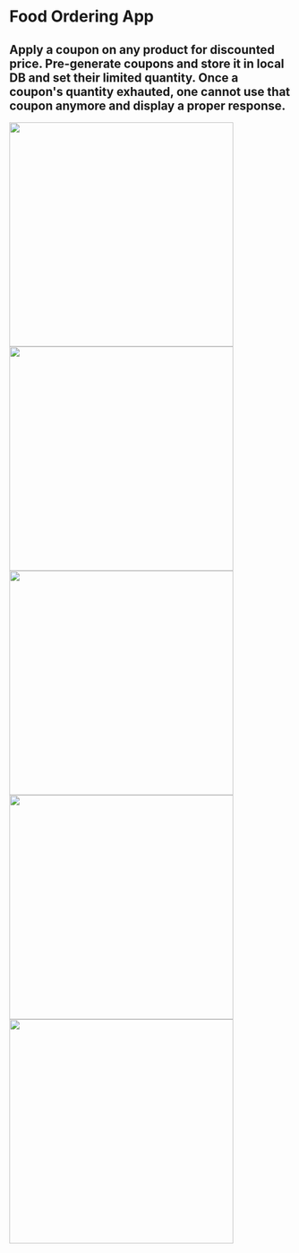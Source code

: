 #  Food Ordering App



## Apply a coupon on any product for discounted price. Pre-generate coupons and store it in local DB and set their limited quantity. Once a coupon's quantity exhauted, one cannot use that coupon anymore and display a proper response.


<img src="https://user-images.githubusercontent.com/113701720/211605929-7a3b9af0-c819-47af-8796-e534f748dc37.png" width="400">
<img src="https://user-images.githubusercontent.com/113701720/211605937-4b40b5a6-9b3a-4166-8722-a8c70e16f75c.png" width="400">
<img src="https://user-images.githubusercontent.com/113701720/211605943-a8d46776-3ac4-41fd-951e-8ff046afc8f5.png" width="400">
<img src="https://user-images.githubusercontent.com/113701720/211605945-b68991fa-c418-4f95-bcc3-0d8e5c244aee.png" width="400">
<img src="https://user-images.githubusercontent.com/113701720/211605913-2e032e6e-5ef3-453a-821b-18b1b35b3889.png" width="400">

